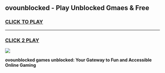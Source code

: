 
## ovounblocked - Play Unblocked Gmaes & Free
<h3>
<a href="https://news.freeplayer.one?title=ovounblocked&ref=23F">CLICK TO PLAY</a></h3>
<hr>

<h3>
<a href="https://news.freeplayer.one?title=ovounblocked&ref=23F">CLICK 2 PLAY</a>
  
</h3>

<a href="https://news.freeplayer.one?title=ovounblocked&ref=23F/"><img src="https://clearcache.store/games.png"></a>


**ovounblocked games unblocked: Your Gateway to Fun and Accessible Online Gaming**
